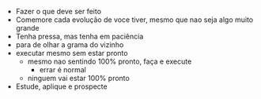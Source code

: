 - Fazer o que deve ser feito
- Comemore cada evolução de voce tiver, mesmo que nao seja algo muito grande
- Tenha pressa, mas tenha em paciência
- para de olhar a grama do vizinho
- executar mesmo sem estar pronto
	-  mesmo nao sentindo 100% pronto, faça e execute 
		- errar é normal
	- ninguem vai estar 100% pronto
- Estude, aplique e prospecte